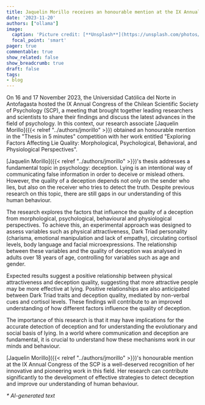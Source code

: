```yaml
---
title: Jaquelin Morillo receives an honourable mention at the IX Annual Congress of the Chilean Scientific Society of Psychology
date: '2023-11-20'
authors: ["ollama"]
image:
  caption: 'Picture credit: [**Unsplash**](https://unsplash.com/photos/white-book-page-on-brown-wooden-table-Wxb7EMuRKag)'
  focal_point: 'smart'
pager: true
commentable: true
show_related: false
show_breadcrumb: true
draft: false
tags:
- blog
---
```


On 16 and 17 November 2023, the Universidad Católica del Norte in Antofagasta hosted the IX Annual Congress of the Chilean Scientific Society of Psychology (SCP), a meeting that brought together leading researchers and scientists to share their findings and discuss the latest advances in the field of psychology. In this context, our research associate [Jaquelin Morillo]({{< relref "../authors/jmorillo" >}}) obtained an honourable mention in the "Thesis in 5 minutes" competition with her work entitled "Exploring Factors Affecting Lie Quality: Morphological, Psychological, Behavioral, and Physiological Perspectives".

<!--more-->

[Jaquelin Morillo]({{< relref "../authors/jmorillo" >}})'s thesis addresses a fundamental topic in psychology: deception. Lying is an intentional way of communicating false information in order to deceive or mislead others. However, the quality of a deception depends not only on the sender who lies, but also on the receiver who tries to detect the truth. Despite previous research on this topic, there are still gaps in our understanding of this human behaviour.

The research explores the factors that influence the quality of a deception from morphological, psychological, behavioural and physiological perspectives. To achieve this, an experimental approach was designed to assess variables such as physical attractiveness, Dark Triad personality (charisma, emotional manipulation and lack of empathy), circulating cortisol levels, body language and facial microexpressions. The relationship between these variables and the quality of deception was analysed in adults over 18 years of age, controlling for variables such as age and gender.

Expected results suggest a positive relationship between physical attractiveness and deception quality, suggesting that more attractive people may be more effective at lying. Positive relationships are also anticipated between Dark Triad traits and deception quality, mediated by non-verbal cues and cortisol levels. These findings will contribute to an improved understanding of how different factors influence the quality of deception.

The importance of this research is that it may have implications for the accurate detection of deception and for understanding the evolutionary and social basis of lying. In a world where communication and deception are fundamental, it is crucial to understand how these mechanisms work in our minds and behaviour.

[Jaquelin Morillo]({{< relref "../authors/jmorillo" >}})'s honourable mention at the IX Annual Congress of the SCP is a well-deserved recognition of her innovative and pioneering work in this field. Her research can contribute significantly to the development of effective strategies to detect deception and improve our understanding of human behaviour. 

_* AI-generated text_